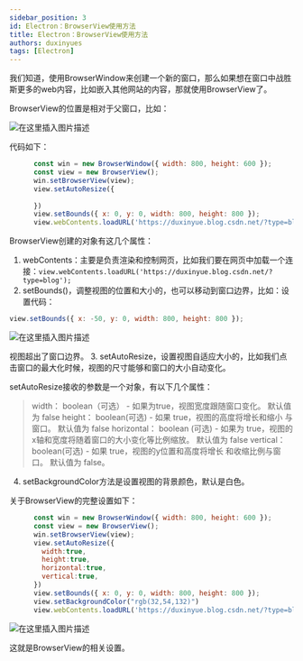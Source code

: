 ```yaml
---
sidebar_position: 3
id: Electron：BrowserView使用方法
title: Electron：BrowserView使用方法
authors: duxinyues
tags: [Electron]
---
```

我们知道，使用BrowserWindow来创建一个新的窗口，那么如果想在窗口中战胜斯更多的web内容，比如嵌入其他网站的内容，那就使用BrowserView了。

BrowserView的位置是相对于父窗口，比如：

![在这里插入图片描述](https://img-blog.csdnimg.cn/6e234370e2174925b19ae52da64fc8bc.png)

代码如下：

```javascript
      const win = new BrowserWindow({ width: 800, height: 600 });
      const view = new BrowserView();
      win.setBrowserView(view);
      view.setAutoResize({
        
      })
      view.setBounds({ x: 0, y: 0, width: 800, height: 800 });
      view.webContents.loadURL('https://duxinyue.blog.csdn.net/?type=blog');
```
BrowserView创建的对象有这几个属性：

1. webContents：主要是负责渲染和控制网页，比如我们要在网页中加载一个连接：`view.webContents.loadURL('https://duxinyue.blog.csdn.net/?type=blog');`
2. setBounds()，调整视图的位置和大小的，也可以移动到窗口边界，比如：设置代码：
```javascript
view.setBounds({ x: -50, y: 0, width: 800, height: 800 });
```
![在这里插入图片描述](https://img-blog.csdnimg.cn/b8252396f2594ae7856a430e22fad98e.png)

视图超出了窗口边界。
3. setAutoResize，设置视图自适应大小的，比如我们点击窗口的最大化时候，视图的尺寸能够和窗口的大小自动变化。

setAutoResize接收的参数是一个对象，有以下几个属性：

> width： boolean（可选） - 如果为true，视图宽度跟随窗口变化。 默认值为 false
height： boolean(可选) - 如果 true，视图的高度将增长和缩小 与窗口。 默认值为 false
horizontal： boolean (可选) - 如果为 true，视图的x轴和宽度将随着窗口的大小变化等比例缩放。 默认值为 false
vertical：boolean(可选) - 如果 true，视图的y位置和高度将增长 和收缩比例与窗口。 默认值为 false。

4. setBackgroundColor方法是设置视图的背景颜色，默认是白色。


关于BrowserView的完整设置如下：

```javascript
      const win = new BrowserWindow({ width: 800, height: 600 });
      const view = new BrowserView();
      win.setBrowserView(view);
      view.setAutoResize({
        width:true,
        height:true,
        horizontal:true,
        vertical:true,
      })
      view.setBounds({ x: 0, y: 0, width: 800, height: 800 });
      view.setBackgroundColor("rgb(32,54,132)")
      view.webContents.loadURL('https://duxinyue.blog.csdn.net/?type=blog');
```
![在这里插入图片描述](https://img-blog.csdnimg.cn/13821922fb5144578b775d2320f44b8d.png)

这就是BrowserView的相关设置。